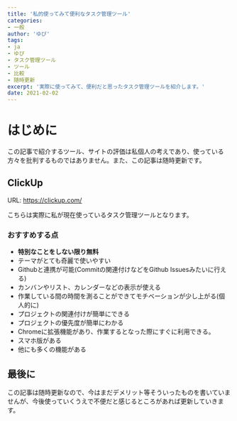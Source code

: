 ```yaml
---
title: '私的使ってみて便利なタスク管理ツール'
categories:
- 一般
author: 'ゆぴ'
tags:
- ja
- ゆぴ
- タスク管理ツール
- ツール
- 比較
- 随時更新
excerpt: '実際に使ってみて、便利だと思ったタスク管理ツールを紹介します。'
date: 2021-02-02
---
```


<!-- toc -->

# はじめに

この記事で紹介するツール、サイトの評価は私個人の考えであり、使っている方々を批判するものではありません。また、この記事は随時更新です。

## ClickUp

URL: https://clickup.com/

こちらは実際に私が現在使っているタスク管理ツールとなります。

### おすすめする点

- **特別なことをしない限り無料**  
- テーマがとても奇麗で使いやすい
- Githubと連携が可能(Commitの関連付けなどをGithub Issuesみたいに行える)
- カンバンやリスト、カレンダーなどの表示が使える
- 作業している間の時間を測ることができてモチベーションが少し上がる(個人的に)
- プロジェクトの関連付けが簡単にできる
- プロジェクトの優先度が簡単にわかる
- Chromeに拡張機能があり、作業するとなった際にすぐに利用できる。
- スマホ版がある
- 他にも多くの機能がある

## 最後に

この記事は随時更新なので、今はまだデメリット等そういったものを書いていませんが、今後使っていくうえで不便だと感じるところがあれば更新していきます。